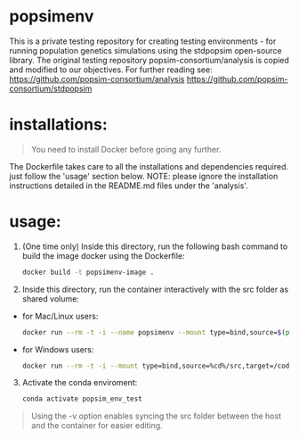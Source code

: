 # popsimenv

This is a private testing repository for creating testing environments - for running population genetics simulations using the stdpopsim open-source library.
The original testing repository popsim-consortium/analysis is copied and modified to our objectives.
For further reading see:
https://github.com/popsim-consortium/analysis
https://github.com/popsim-consortium/stdpopsim

# installations:

> You need to install Docker before going any further.

The Dockerfile takes care to all the installations and dependencies required. just follow the 'usage' section below.
NOTE: please ignore the installation instructions detailed in the README.md files under the 'analysis'.

# usage:

1. (One time only) Inside this directory, run the following bash command to build the image docker using the Dockerfile:
    ```bash
    docker build -t popsimenv-image .
    ```

2. Inside this directory, run the container interactively with the src folder as shared volume:

* for Mac/Linux users:
    ```bash
    docker run --rm -t -i --name popsimenv --mount type=bind,source=$(pwd)/src,target=/code/src popsimenv-image /bin/bash

    ```

* for Windows users:
    ```bash
    docker run --rm -t -i --mount type=bind,source=%cd%/src,target=/code/src popsimenv-image //bin/bash
    ```

3. Activate the conda enviroment:
    ```bash
    conda activate popsim_env_test
    ```

> Using the -v option enables syncing the src folder between the host and the container for easier editing.

